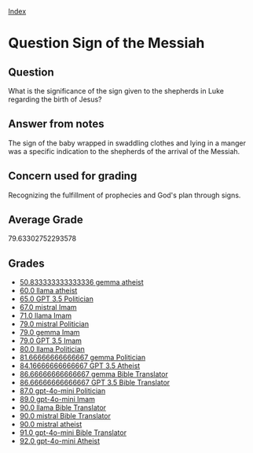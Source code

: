 
[Index](../../index.md)
# Question Sign of the Messiah
## Question
What is the significance of the sign given to the shepherds in Luke regarding the birth of Jesus?

## Answer from notes
The sign of the baby wrapped in swaddling clothes and lying in a manger was a specific indication to the shepherds of the arrival of the Messiah.

## Concern used for grading
Recognizing the fulfillment of prophecies and God's plan through signs.

## Average Grade
79.63302752293578

## Grades
 * [50.833333333333336 gemma atheist](../answers/gemma_atheist/Sign_of_the_Messiah.md)
 * [60.0 llama atheist](../answers/llama_atheist/Sign_of_the_Messiah.md)
 * [65.0 GPT 3.5 Politician](../answers/GPT_3.5_Politician/Sign_of_the_Messiah.md)
 * [67.0 mistral Imam](../answers/mistral_Imam/Sign_of_the_Messiah.md)
 * [71.0 llama Imam](../answers/llama_Imam/Sign_of_the_Messiah.md)
 * [79.0 mistral Politician](../answers/mistral_Politician/Sign_of_the_Messiah.md)
 * [79.0 gemma Imam](../answers/gemma_Imam/Sign_of_the_Messiah.md)
 * [79.0 GPT 3.5 Imam](../answers/GPT_3.5_Imam/Sign_of_the_Messiah.md)
 * [80.0 llama Politician](../answers/llama_Politician/Sign_of_the_Messiah.md)
 * [81.66666666666667 gemma Politician](../answers/gemma_Politician/Sign_of_the_Messiah.md)
 * [84.16666666666667 GPT 3.5 Atheist](../answers/GPT_3.5_Atheist/Sign_of_the_Messiah.md)
 * [86.66666666666667 gemma Bible Translator](../answers/gemma_Bible_Translator/Sign_of_the_Messiah.md)
 * [86.66666666666667 GPT 3.5 Bible Translator](../answers/GPT_3.5_Bible_Translator/Sign_of_the_Messiah.md)
 * [87.0 gpt-4o-mini Politician](../answers/gpt-4o-mini_Politician/Sign_of_the_Messiah.md)
 * [89.0 gpt-4o-mini Imam](../answers/gpt-4o-mini_Imam/Sign_of_the_Messiah.md)
 * [90.0 llama Bible Translator](../answers/llama_Bible_Translator/Sign_of_the_Messiah.md)
 * [90.0 mistral Bible Translator](../answers/mistral_Bible_Translator/Sign_of_the_Messiah.md)
 * [90.0 mistral atheist](../answers/mistral_atheist/Sign_of_the_Messiah.md)
 * [91.0 gpt-4o-mini Bible Translator](../answers/gpt-4o-mini_Bible_Translator/Sign_of_the_Messiah.md)
 * [92.0 gpt-4o-mini Atheist](../answers/gpt-4o-mini_Atheist/Sign_of_the_Messiah.md)
